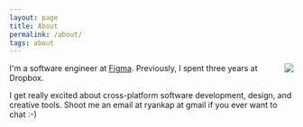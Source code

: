 ```yaml
---
layout: page
title: About
permalink: /about/
tags: about
---
```

<img style="float: right; margin: 0px 0px 20px 20px;" src="/images/me.png">

I'm a software engineer at [Figma](https://www.figma.com/). Previously, I spent three years at Dropbox.

I get really excited about cross-platform software development, design, and creative tools. Shoot me an email at  <span>ryan</span><span>ka<span>p</span></span> at gm<span>a</span>il if you ever want to chat :-)
